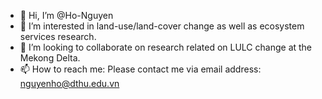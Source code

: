 - 👋 Hi, I’m @Ho-Nguyen
- 👀 I’m interested in land-use/land-cover change as well as ecosystem services research.
- 💞️ I’m looking to collaborate on research related on LULC change at the Mekong Delta.
- 📫 How to reach me: Please contact me via email address: nguyenho@dthu.edu.vn

<!---
Ho-Nguyen/Ho-Nguyen is a ✨ special ✨ repository because its `README.md` (this file) appears on your GitHub profile.
You can click the Preview link to take a look at your changes.
--->
